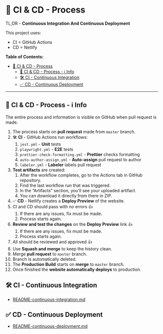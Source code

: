 # 🚀 CI & CD - Process

TL;DR - **Continuous Integration And Continuous Deployment**

This project uses:

- CI = GitHub Actions
- CD = Netlify

**Table of Contents:**

- [🚀 CI \& CD - Process](#-ci--cd---process)
  - [🚀 CI \& CD - Process - ℹ️ Info](#-ci--cd---process---ℹ️-info)
  - [🛠️ CI - Continuous Integration](#️-ci---continuous-integration)
  - [✅ CD - Continuous Deployment](#-cd---continuous-deployment)

---

## 🚀 CI & CD - Process - ℹ️ Info

The entire process and information is visible on GitHub when pull request is made.

1. The process starts on **pull request** made from `master` branch.
2. 🛠️ **CI** - GitHub Actions run workflows:
   1. `jest.yml` - **Unit** tests
   2. `playwright.yml` - **E2E** tests
   3. `prettier-check-formatting.yml` - **Prettier** checks formatting
   4. `auto-author-assign.yml` - **Auto-assign** pull request to author
   5. `labeler.yml` - **Labeler** labels pull request
3. **Test artifacts** are created:
   1. After the workflow completes, go to the Actions tab in GitHub repository.
   2. Find the last workflow run that was triggered.
   3. In the “Artifacts” section, you’ll see your uploaded artifact.
   4. You can download it directly from there in ZIP.
4. ✅ **CD** - Netlify creates a **Deploy Preview** of the website.
5. CI and CD should pass with no errors 👍
   1. If there are any issues, fix must be made.
   2. Process starts again.
6. **Review and test the changes** on the **Deploy Preview** link 👍
   1. If there are any issues, fix must be made.
   2. Process starts again.
7. All should be reviewed and approved 👍
8. Use **Squash and merge** to keep the history clean.
9. Merge **pull request** to `master` branch.
10. Branch is automatically deleted.
11. The **Production Build** starts on **merge** to `master` branch.
12. Once finished the **website automatically deploys** to production.

## 🛠️ CI - Continuous Integration

- [README-continuous-integration.md](README-continuous-integration.md)

## ✅ CD - Continuous Deployment

- [README-continuous-deployment.md](README-continuous-deployment.md)
